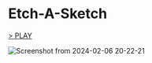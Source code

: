 # Etch-A-Sketch

[> PLAY](https://djolemtr.github.io/Etch-A-Sketch/)

![Screenshot from 2024-02-06 20-22-21](https://github.com/djolemtr/Etch-A-Sketch/assets/113414071/d18900dc-eb16-45ab-92ae-054dc6b25d52)

